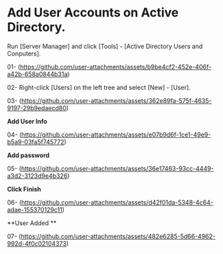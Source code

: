 # Add User Accounts on Active Directory.

Run [Server Manager] and click [Tools] - [Active Directory Users and Conputers].
 
01- (https://github.com/user-attachments/assets/b9be4cf2-452e-406f-a42b-658a0844b31a)

02- Right-click [Users] on the left tree and select [New] - [User].

03- (https://github.com/user-attachments/assets/362e89fa-575f-4635-9197-29b9edaecd80)

**Add User Info**

04- (https://github.com/user-attachments/assets/e07b9d6f-1ce1-49e9-b5a9-03fa5f745772)

**Add password**

05- (https://github.com/user-attachments/assets/36e17463-93cc-4449-a3d2-3123d9e4b326)

**Click Finish**

06- (https://github.com/user-attachments/assets/d42f01da-5348-4c64-adae-155370129c11)

**User Added **

07- (https://github.com/user-attachments/assets/482e6285-5d66-4962-992d-4f0c02104373)
